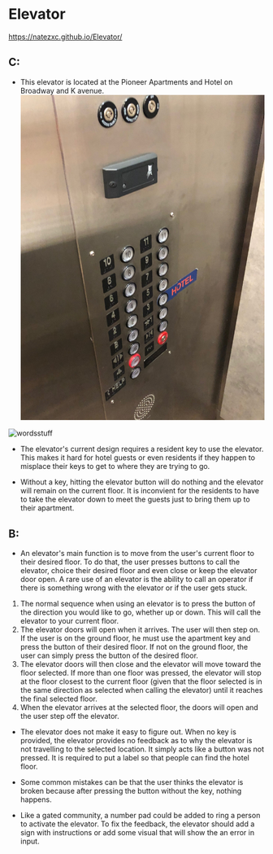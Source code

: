 # Elevator

https://natezxc.github.io/Elevator/
## C:
* This elevator is located at the Pioneer Apartments and Hotel on Broadway and K avenue.
 ![wordsstuff](photo.jpg)
 
![wordsstuff](gif.gif)

* The elevator's current design requires a resident key to use the elevator. This makes it hard for hotel guests or even residents if they happen to misplace their keys to get to where they are trying to go.

* Without a key, hitting the elevator button will do nothing and the elevator will remain on the current floor. It is inconvient for the residents to have to take the elevator down to meet the guests just to bring them up to their apartment.

## B:

* An elevator's main function is to move from the user's current floor to their desired floor. To do that, the user presses buttons to call the elevator, choice their desired floor and even close or keep the elevator door open. A rare use of an elevator is the ability to call an operator if there is something wrong with the elevator or if the user gets stuck.

1. The normal sequence when using an elevator is to press the button of the direction you would like to go, whether up or down. This will call the elevator to your current floor.
2. The elevator doors will open when it arrives. The user will then step on. If the user is on the ground floor, he must use the apartment key and press the button of their desired floor. If not on the ground floor, the user can simply press the button of the desired floor. 
3. The elevator doors will then close and the elevator will move toward the floor selected. If more than one floor was pressed, the elevator will stop at the floor closest to the current floor (given that the floor selected is in the same direction as selected when calling the elevator) until it reaches the final selected floor. 
4. When the elevator arrives at the selected floor, the doors will open and the user step off the elevator.

* The elevator does not make it easy to figure out. When no key is provided, the elevator provides no feedback as to why the elevator is not travelling to the selected location. It simply acts like a button was not pressed. It is required to put a label so that people can find the hotel floor.
* Some common mistakes can be that the user thinks the elevator is broken because after pressing the button without the key, nothing happens.

* Like a gated community, a number pad could be added to ring a person to activate the elevator. To fix the feedback, the elevator should add a sign with instructions or add some visual that will show the an error in input.

